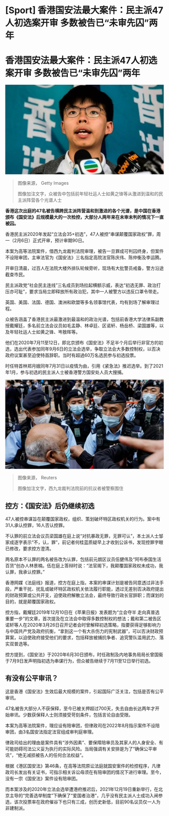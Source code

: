 # [Sport] 香港国安法最大案件：民主派47人初选案开审 多数被告已“未审先囚”两年

#  香港国安法最大案件：民主派47人初选案开审 多数被告已“未审先囚”两年


![黄之锋](_128537572_jwonggetty.png)

> 图像来源，  Getty Images
>
> 图像加注文字，众被告中包括前年轻社运人士如黄之锋等从激进到温和的民主派阵营各个光谱人士

**香港这次出庭的47名被告横跨民主派阵营温和到激进的各个光谱，是中国在香港颁布《国安法》后规模最大的一次检控，大部分人两年来在未审未判的情况下一直被囚。**

香港民主派2020年发起“立法会35+初选”，47人被控“串谋颠覆国家政权”罪，周一（2月6日）正式开审，预计审期90日。

本案为高等法院案件，借西九龙裁判法院审理，被告一旦罪成可判囚终身，但案件不设陪审团，主审法官为《国安法》三名指定高院法官陈庆伟、陈仲衡及李运腾。

开审日清晨，过百人在法院大楼外排队轮候旁听，现场有大批警员戒备，警方沿途截查市民。

民主派政党“社会民主连线”三名成员到场拉起横额示威，表达“初选无罪、政治打压亦可耻”，要求当局立即释放所有政治犯，其中一人被警方以违反口罩令带走。

英国、美国、法国、德国、澳洲和欧盟等多名领事馆代表，均有到场了解审理过程。

众被告涵盖了香港民主派最激进到最温和的政治光谱，包括前香港大学法律系副教授戴耀廷，多名前立法会议员如毛孟静、林卓廷、区诺轩、杨岳桥、梁国雄等，以及年轻社运人士如黄之锋、岑敖晖等。

他们在2020年7月11至12日，即北京颁布《国安法》不足半个月后举行非官方的初选，选出代表参加同年9月6日的立法会选举，争取立法会大多数控制权，以否决政府议案甚至迫使特首辞职。当时有超過60万名选民参与初选投票。

时任特首林郑月娥同年7月31日以疫情为由，引用《紧急法》推迟选举。到了2021年1月，参与初选的民主派人士被香港警方国安处人员大搜捕。

![西九龙裁判法院前的抗议者](_128537574_hkprotestreuters.png)

> 图像来源，  Reuters
>
> 图像加注文字，西九龙裁判法院前的抗议者被警察围住

##  控方：《国安法》后仍继续初选

47人被控串谋旨在颠覆国家政权，组织、策划破坏特区政权机关的行为。案中有31人承认控罪，16人否认控罪。

不认罪的前立法会议员梁国雄在庭上说“对抗暴政无罪，无罪可认”，本土派人士邹家成逐字表示“不，认，罪”，前记者何桂蓝质疑早上才收到公诉书，发现控罪字眼已修改，要求控方澄清。

两名原本不认罪的两名被告改为认罪，包括前元朗区议员伍健伟及“阿布泰国生活百货”创办人林景楠。伍在庭上答辩时说：“法官阁下，我颠覆国家政权未成功，我认罪，我承认控罪。”

香港网媒《法庭线》报道，控方在庭上指，本案的串谋计划是被告同意透过非法手段，严重干扰、扰乱或破坏特区政权机关依法履行职能，透过无差别否决政府提出的财政预算或公共开支，迫使政府解散立法会，最终导致行政长官辞职；而谋划的目的，就是颠覆国家政权。

控方指，戴耀廷2019年12月10日在《苹果日报》发表题为“立会夺半 走向真普选重要一步”的文章，首次提及在立法会中取得多数控制权的想法；戴和第二被告区诺轩等人在2020年3月26日召开记者会时曾解释初选策略，指要获得足够影响力与中国共产党及政府抗衡，“拿到这一个有大杀伤力的宪制武器”，可以否决财政预算案，以迫使政府接受他们的要求，包括释放被捕抗争者、追究警队滥用武力、落实双普选等。

控方提到，《国安法》于2020年6月30日颁布，时任政制及内地事务局局长曾国衞于7月9日发声明指初选为串谋行为，但众被告继续于7月11至12日举行初选。


##  有没有公平审讯？

这是香港《国安法》生效后最大规模的案件，引起国际广泛关注，包括是否有公平审讯。

47名被告大部分人不获保释，至今已被关押超过700天，失去自由长达两年才开始审讯。少数获保释人士则须接受苛刻条件，包括言论自由受限。

本案为高等法院案件，理应设有陪审团，但律政司在2022年8月指示案件不设陪审团，由3名国安法指定法官组成审判庭审理。

律政司给出的理由是案件具有“涉外因素”、要保障陪审员及其家人的人身安全、有可能妨碍司法公义妥为执行的实际风险。当局强调有关安排是为了“确保公平审讯”，“绝无减损被告人的任何合法权益”。

根据《港区国安法》第46条，在高等法院原讼法庭就国安案件的检控程序，凡律政司长发出有关证书，可指示相关诉讼毋须在有陪审团的情况下进行审理。至今，没有一宗《国安法》案件设有陪审团。

而本案涉及的2020年立法会选举遭港府推迟后，2021年12月19日重新举行，在北京主导的“完善选举制度”下确保了“爱国者治港”，几乎没有民主派人士成功入闸参选，该次投票率在政府催谷下也只有三成，创历史新低，目前90名议员仅一人为非建制派。



